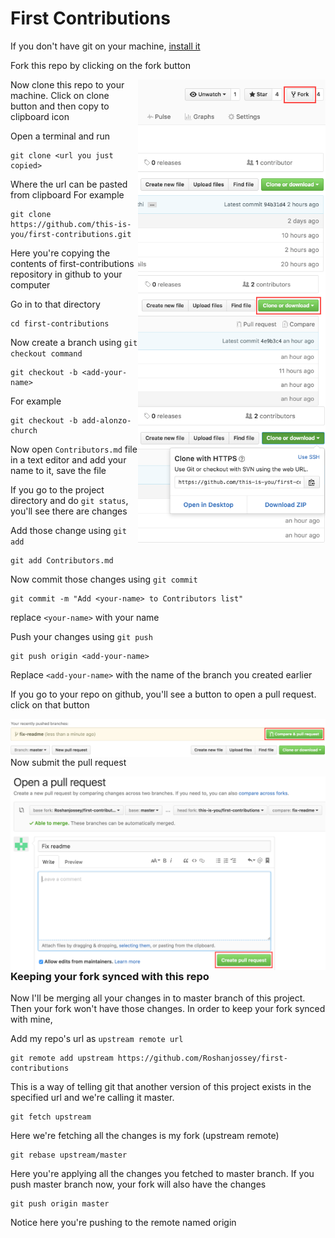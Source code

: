 # First Contributions

If you don't have git on your machine, [ install it ]( https://help.github.com/articles/set-up-git/ )

Fork this repo by clicking on the fork button

<img style="float: right;" width="300" src="assets/fork.png">

Now clone this repo to your machine. Click on clone button and then copy to clipboard icon

<img style="float: right;" width="300" src="assets/clone.png">
<img style="float: right;" width="300" src="assets/copy-to-clipboard.png">

Open a terminal and run

```
git clone <url you just copied>
```
Where the url can be pasted from clipboard
For example
```
git clone https://github.com/this-is-you/first-contributions.git
```
Here you're copying the contents of first-contributions repository in github to your computer

Go in to that directory

```
cd first-contributions
```

Now create a branch using `git checkout command`

```
git checkout -b <add-your-name>
```
For example
```
git checkout -b add-alonzo-church
```

Now open `Contributors.md` file in a text editor and add your name to it, save the file

If you go to the project directory and do `git status`, you'll see there are changes

Add those change using `git add`

```
git add Contributors.md
```

Now commit those changes using `git commit`

```
git commit -m "Add <your-name> to Contributors list"
```
replace `<your-name>` with your name

Push your changes using `git push`

```
git push origin <add-your-name>
```
Replace `<add-your-name>` with the name of the branch you created earlier

If you go to your repo on github, you'll see a button to open a pull request. click on that button

<img style="float: right;" src="assets/compare-and-pull.png">

Now submit the pull request 

<img style="float: right;" src="assets/submit-pull.png">

### Keeping your fork synced with this repo

Now I'll be merging all your changes in to master branch of this project.
Then your fork won't have those changes. In order to keep your fork synced with mine,

Add my repo's url as `upstream remote url`

```
git remote add upstream https://github.com/Roshanjossey/first-contributions
```
This is a way of telling git that another version of this project exists in the specified url and we're calling it master.

```
git fetch upstream
```
Here we're fetching all the changes is my fork (upstream remote)

```
git rebase upstream/master
```
Here you're applying all the changes you fetched to master branch.
If you push master branch now, your fork will also have the changes
```
git push origin master
```
Notice here you're pushing to the remote named origin

